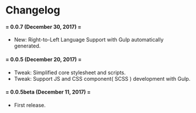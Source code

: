 # Changelog

#### = 0.0.7 (December 30, 2017) =

* New: Right-to-Left Language Support with Gulp automatically generated.



#### = 0.0.5 (December 20, 2017) =

* Tweak: Simplified core stylesheet and scripts.
* Tweak: Support JS and CSS component( SCSS ) development with Gulp.



#### = 0.0.5beta (December 11, 2017) =

* First release.
